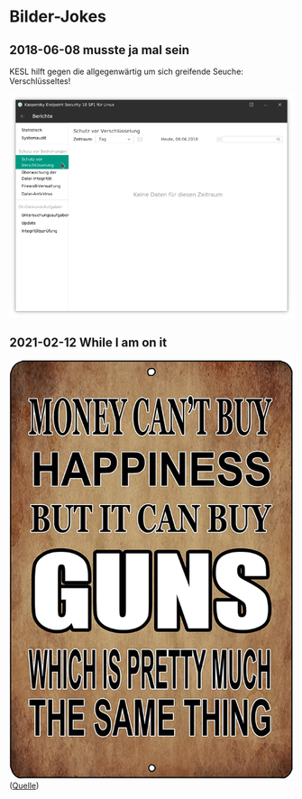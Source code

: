 # Bilder-Jokes

## 2018-06-08 musste ja mal sein

KESL hilft gegen die allgegenwärtig um sich greifende Seuche:  Verschlüsseltes!

![KESL schützt vor Verschlüsselung](./kesl-abhilfe.png)

## 2021-02-12 While I am on it

![Money can't buy HAPPINESS but it can buy GUNS which is pretty the same thing](img/guns.png) ([Quelle](https://www.amazon.com/Rogue-River-Tactical-Funny-Happiness/dp/B07DMS5K8Z/))

